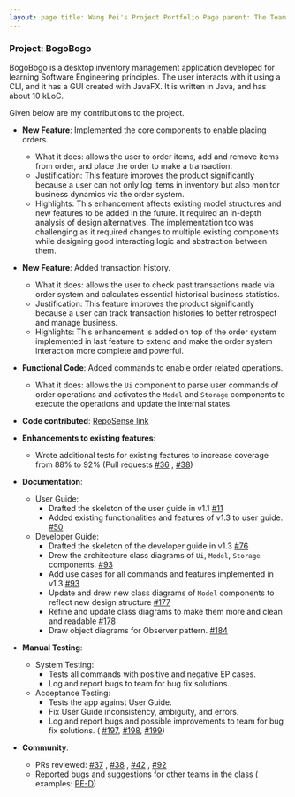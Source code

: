 ```yaml
---
layout: page title: Wang Pei's Project Portfolio Page parent: The Team
---
```


### Project: BogoBogo

BogoBogo is a desktop inventory management application developed for learning Software Engineering principles. The user
interacts with it using a CLI, and it has a GUI created with JavaFX. It is written in Java, and has about 10 kLoC.

Given below are my contributions to the project.

* **New Feature**: Implemented the core components to enable placing orders.
    * What it does: allows the user to order items, add and remove items from order, and place the order to make a
      transaction.
    * Justification: This feature improves the product significantly because a user can not only log items in inventory
      but also monitor business dynamics via the order system.
    * Highlights: This enhancement affects existing model structures and new features to be added in the future. It
      required an in-depth analysis of design alternatives. The implementation too was challenging as it required
      changes to multiple existing components while designing good interacting logic and abstraction between them.

* **New Feature**: Added transaction history.
    * What it does: allows the user to check past transactions made via order system and calculates essential historical
      business statistics.
    * Justification: This feature improves the product significantly because a user can track transaction histories to
      better retrospect and manage business.
    * Highlights: This enhancement is added on top of the order system implemented in last feature to extend and make
      the order system interaction more complete and powerful.

* **Functional Code**: Added commands to enable order related operations.
    * What it does: allows the `Ui` component to parse user commands of order operations and activates the `Model`
      and `Storage` components to execute the operations and update the internal states.


* **Code
  contributed**: [RepoSense link](https://nus-cs2103-ay2122s1.github.io/tp-dashboard/?search=&sort=groupTitle&sortWithin=title&timeframe=commit&mergegroup=&groupSelect=groupByRepos&breakdown=true&checkedFileTypes=docs~functional-code~test-code~other&since=2021-09-17&tabOpen=true&tabType=authorship&tabAuthor=wangpeialex&tabRepo=AY2122S1-CS2103-F10-2%2Ftp%5Bmaster%5D&authorshipIsMergeGroup=false&authorshipFileTypes=docs~functional-code~test-code&authorshipIsBinaryFileTypeChecked=false)

* **Enhancements to existing features**:
    * Wrote additional tests for existing features to increase coverage from 88% to 92% (Pull requests [\#36]()
      , [\#38]())

* **Documentation**:
    * User Guide:
        * Drafted the skeleton of the user guide in v1.1 [\#11](https://github.com/AY2122S1-CS2103-F10-2/tp/pull/11)
        * Added existing functionalities and features of v1.3 to user
          guide. [\#50](https://github.com/AY2122S1-CS2103-F10-2/tp/pull/50)
    * Developer Guide:
        * Drafted the skeleton of the developer guide in
          v1.3 [\#76](https://github.com/AY2122S1-CS2103-F10-2/tp/pull/76)
        * Drew the architecture class diagrams of `Ui`, `Model`, `Storage`
          components. [\#93](https://github.com/AY2122S1-CS2103-F10-2/tp/pull/93)
        * Add use cases for all commands and features implemented in
          v1.3 [\#93](https://github.com/AY2122S1-CS2103-F10-2/tp/pull/93)
        * Update and drew new class diagrams of `Model` components to reflect new design
          structure [\#177](https://github.com/AY2122S1-CS2103-F10-2/tp/pull/177)
        * Refine and update class diagrams to make them more and clean and
          readable [\#178](https://github.com/AY2122S1-CS2103-F10-2/tp/pull/178/files?authenticity_token=cnwcniV%2B3SlxviaiSsFhbzbBAYOnwhmeY2huI3o3cGoSb8zemdrQDT4cW%2B9c4lGKPdVT4ZxW%2BANMgfyP%2FE269A%3D%3D&file-filters%5B%5D=.png)
        * Draw object diagrams for Observer pattern. [\#184](https://github.com/AY2122S1-CS2103-F10-2/tp/pull/184)

* **Manual Testing**:
   * System Testing:
        * Tests all commands with positive and negative EP cases.
        * Log and report bugs to team for bug fix solutions.
   * Acceptance Testing:
        * Tests the app against User Guide.
        * Fix User Guide inconsistency, ambiguity, and errors.
        * Log and report bugs and possible improvements to team for bug fix solutions. (
            [\#197](https://github.com/AY2122S1-CS2103-F10-2/tp/issues/197), 
            [\#198](https://github.com/AY2122S1-CS2103-F10-2/tp/issues/198),
            [\#199](https://github.com/AY2122S1-CS2103-F10-2/tp/issues/199))
   

* **Community**:
    * PRs reviewed: [\#37](https://github.com/AY2122S1-CS2103-F10-2/tp/pull/37)
      , [\#38](https://github.com/AY2122S1-CS2103-F10-2/tp/pull/38)
      , [\#42](https://github.com/AY2122S1-CS2103-F10-2/tp/pull/42)
      , [\#92](https://github.com/AY2122S1-CS2103-F10-2/tp/pull/92)
    * Reported bugs and suggestions for other teams in the class (
      examples: [PE-D](https://github.com/wangpeialex/ped/issues))

